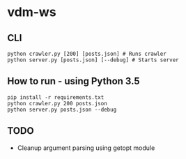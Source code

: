 # vdm-ws

## CLI
```
python crawler.py [200] [posts.json] # Runs crawler
python server.py [posts.json] [--debug] # Starts server
```

## How to run - using Python 3.5

```
pip install -r requirements.txt
python crawler.py 200 posts.json
python server.py posts.json --debug
```

## TODO

* Cleanup argument parsing using getopt module